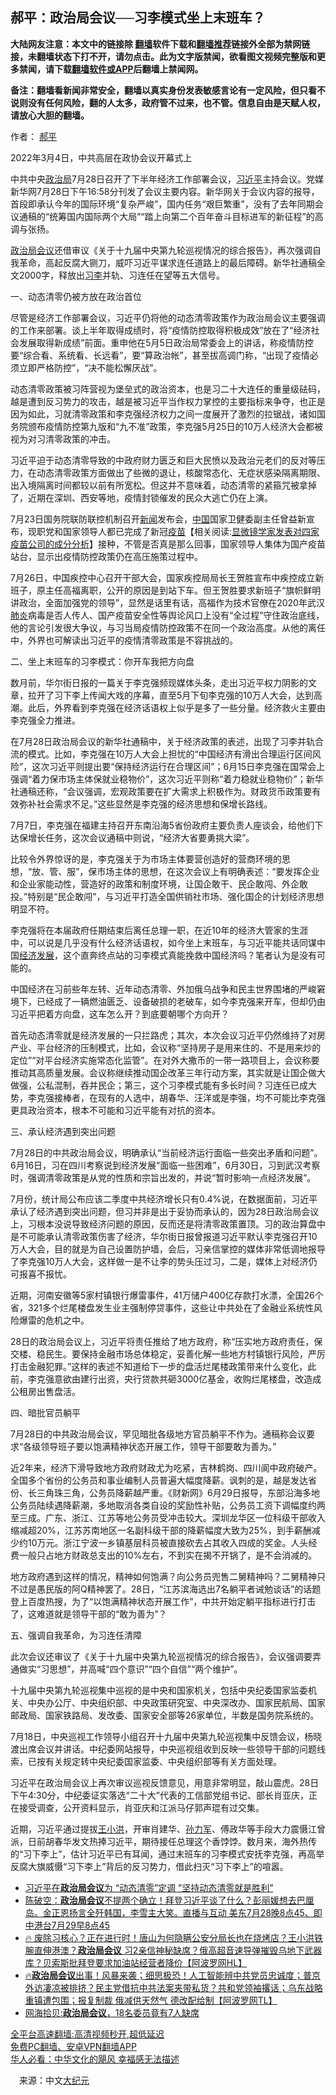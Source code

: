  <!-- 面包屑导航 --> <h2>郝平：政治局会议──习李模式坐上末班车？</h2> <p class="notice"><b>大陆网友注意：本文中的链接除 <a href="https://github.com/bannedbook/fanqiang" >翻墙</a>软件下载和<a href="https://github.com/killgcd/justmysocks/blob/master/README.md">翻墙推荐</a>链接外全部为禁网链接，未翻墙状态下打不开，请勿点击。此为文字版禁闻，欲看图文视频完整版和更多禁闻，请下载<a href="https://github.com/bannedbook/fanqiang">翻墙软件或APP</a>后翻墙上禁闻网。</p><p>备注：翻墙看新闻非常安全，翻墙以真实身份发表敏感言论有一定风险，但只看不说则没有任何风险，翻的人太多，政府管不过来，也不管。信息自由是天赋人权，请放心大胆的翻墙。</b></p>  <div class="entry"> <p>作者： <a href="https://www.bannedbook.org/bnews/tag/%e9%83%9d%e5%b9%b3/" class="st_tag internal_tag" rel="tag" title="标签 郝平 下的日志">郝平</a></p> <p id="conimg">2022年3月4日，中共高层在政协会议开幕式上</p> <p>中共中央<a href="https://www.bannedbook.org/bnews/tag/%e6%94%bf%e6%b2%bb%e5%b1%80/" class="st_tag internal_tag" rel="tag" title="标签 政治局 下的日志">政治局</a>7月28日召开了下半年经济工作部署会议，<a href="https://www.bannedbook.org/bnews/tag/%e4%b9%a0%e8%bf%91%e5%b9%b3/" class="st_tag internal_tag" rel="tag" title="标签 习近平 下的日志">习近平</a>主持会议。党媒新华网7月28日下午16:58分刊发了会议主要内容。新华网关于会议内容的报导，首段即承认今年的国际环境“复杂严峻”，国内任务“艰巨繁重”，没有了去年同期会议通稿的“统筹国内国际两个大局”“踏上向第二个百年奋斗目标进军的新征程”的高调与张扬。</p> <p><a href="https://www.bannedbook.org/bnews/tag/%e6%94%bf%e6%b2%bb%e5%b1%80%e4%bc%9a%e8%ae%ae/" class="st_tag internal_tag" rel="tag" title="标签 政治局会议 下的日志">政治局会议</a>还借审议《关于十九届中央第九轮巡视情况的综合报告》，再次强调自我革命，高起反腐大铡刀，威吓习近平谋求连任道路上的最后障碍。新华社通稿全文2000字，释放出<a href="https://www.bannedbook.org/bnews/tag/%e4%b9%a0%e6%9d%8e/" class="st_tag internal_tag" rel="tag" title="标签 习李 下的日志">习李</a>并轨、习连任在望等五大信号。</p> <p>一、动态清零仍被方放在政治首位</p> <p>尽管是经济工作部署会议，习近平仍将他的动态清零政策作为政治局会议主要强调的工作来部署。谈上半年取得成绩时，将“疫情防控取得积极成效”放在了“经济社会发展取得新成绩”前面。重申他在5月5日政治局常委会上的讲话，称疫情防控要“综合看、系统看、长远看”，要“算政治帐”，甚至拔高调门称，“出现了疫情必须立即严格防控”，“决不能松懈厌战”。</p> <p>动态清零政策被习阵营视为堡垒式的政治资本，也是习二十大连任的重量级砝码，越是遭到反习势力的攻击，越是被习近平当作权力掌控的主要指标来争夺，也正是因为如此，习就清零政策和李克强经济权力之间一度展开了激烈的拉锯战，诸如国务院颁布疫情防控第九版和“九不准”政策，李克强5月25日的10万人经济大会都被视为对习清零政策的冲击。</p> <p>习近平迫于动态清零导致的中政府财力匮乏和巨大民愤以及政治元老们的反对等压力，在动态清零政策方面做出了些微的退让，核酸常态化、无症状感染隔离期限、出入境隔离时间都较以前有所宽松。但这并不意味着，动态清零的紧箍咒被拿掉了，近期在深圳、西安等地，疫情封锁催发的民众大逃亡仍在上演。</p>  <p>7月23日国务院联防联控机制召开<span class='wp_keywordlink_affiliate'><a href="https://www.bannedbook.org/" title="新闻">新闻</a></span>发布会，<span class='wp_keywordlink_affiliate'><a href="https://www.bannedbook.org/" title="中国" target="_blank">中国</a></span>国家卫健委副主任曾益新宣布，现职党和国家领导人都已完成了新冠<span class='wp_keywordlink'><a href="https://www.bannedbook.org/bnews/topimagenews/20180408/925060.html" title="纪录片：恐怖的疫苗真相之谜" target="_blank">疫苗</a></span>【相关阅读:<a href='https://www.bannedbook.org/bnews/comments/20210902/1617622.html' target='_blank'>显微镜学家发表对四家疫苗公司的成分分析</a>】接种，不管是否真是那么回事，国家领导人集体为国产疫苗站台，显示出疫情防控政策仍在高压施策过程中。</p> <p>7月26日，中国疾控中心召开干部大会，国家疾控局局长王贺胜宣布中疾控成立新班子，原主任高福离职，公开的原因是到站下车。但王贺胜要求新班子“旗帜鲜明讲政治，全面加强党的领导”，显然是话里有话，高福作为技术官僚在2020年武汉<a href="https://www.bannedbook.org/bnews/tag/%e8%82%ba%e7%82%8e/" class="st_tag internal_tag" rel="tag" title="标签 肺炎 下的日志">肺炎</a>病毒是否人传人、国产疫苗安全性等舆论风口上没有“全过程”守住政治底线，他的言论引发很大争议，与习当局疫情防控政策不在同一个政治高度。从他的离任中，外界也可解读出习近平的疫情清零政策是不容挑战的。</p> <p>二、坐上末班车的习李模式：你开车我把方向盘</p> <p>数月前，华尔街日报的一篇关于李克强频现媒体头条，走出习近平权力阴影的文章，拉开了习下李上传闻大戏的序幕，直至5月下旬李克强的10万人大会，达到高潮。此后，外界看到李克强在经济话语权上似乎是多了一些分量。经济救火主要由李克强全力推进。</p> <p>在7月28日政治局会议的新华社通稿中，关于经济政策的表述，出现了习李并轨合流的模式。比如，李克强在10万人大会上担忧的“中国经济有滑出合理运行区间风险”，这次习近平则提出要“保持经济运行在合理区间”；6月15日李克强在国常会上强调“着力保市场主体保就业稳物价”，这次习近平则称“着力稳就业稳物价”；新华社通稿还称，“会议强调，宏观政策要在扩大需求上积极作为。财政货币政策要有效弥补社会需求不足。”这些显然是李克强的经济思想和保增长路线。</p> <p>7月7日，李克强在福建主持召开东南沿海5省份政府主要负责人座谈会，给他们下达保增长任务，这次会议通稿中则说，“经济大省要勇挑大梁”。</p> <p>比较令外界惊讶的是，李克强关于为市场主体要营创造好的营商环境的思想，“放、管、服”，保市场主体的思想，在这次会议上有明确表述：“要发挥企业和企业家能动性，营造好的政策和制度环境，让国企敢干、民企敢闯、外企敢投。”特别是“民企敢闯”，与习近平打造全国供销社市场、强化国企的计划经济思想明显不符。</p> <p>李克强将在本届政府任期结束后离任总理一职，在近10年的经济大管家的生涯中，可以说是几乎没有什么经济话语权，如今坐上末班车，与习近平能共话同谋中国<span class='wp_keywordlink'><a href="https://www.bannedbook.org/forum2/topic869.html" title="宪政、法治和经济发展——走向市场经济的制度保障" target="_blank">经济发展</a></span>，这个直奔终点站的习李模式真能挽救中国经济吗？笔者认为是没有可能的。</p>  <p>中国经济在习前些年左转、近年动态清零、外加俄乌战争和民主世界围堵的严峻窘境下，已经成了一辆燃油匮乏、设备破损的老破车，如今李克强来开车，但却仍由习近平把着方向盘，这车怎么开？到底要朝哪个方向开？</p> <p>首先动态清零就是经济发展的一只拦路虎；其次，本次会议习近平仍然维持了对房产业、平台经济的压制模式，比如，会议称“坚持房子是用来住的、不是用来炒的定位”“对平台经济实施常态化监管”。在对外大撒币的一带一路项目上，会议称要推动其高质量发展。会议称继续推动国企改革三年行动方案，其实就是让国企做大做强，公私混制，吞并民企；第三，这个习李模式能有多长时间？习连任已成大势，李克强接棒者，在现有的人选中，胡春华、汪洋或是李强，均不可能比李克强更具政治资本，根本不可能和习近平能有对抗的资本。</p> <p>三、承认经济遇到突出问题</p> <p>7月28日的中共政治局会议，明确承认“当前经济运行面临一些突出矛盾和问题”。6月16日，习在四川考察说到经济发展“面临一些困难”，6月30日，习到武汉考察时，强调清零政策是从党的性质和宗旨出发的，并说“暂时影响一点经济发展”。</p> <p>7月份，统计局公布应该二季度中共经济增长只有0.4%说，在数据面前，习近平承认了经济遇到突出问题，但习并非是出于妥协而承认的，因为28日政治局会议上，习根本没说导致经济问题的原因，反而还是将清零政策置顶。习的政治算盘中是不可能承认清零政策伤害了经济，华尔街日报曾报道习近平默认李克强召开10万人大会，目的就是为自己设置防护墙，会后，习亲信掌控的媒体非常低调地报导了李克强10万人大会，这样做一是不让李的势头压过习，二是，媒体上对经济仍可报喜不报忧。</p> <p>近期，河南安徽等5家村镇银行爆雷事件，41万储户400亿存款打水漂，全国26个省，321多个烂尾楼盘发生业主强制停贷事件，这些让中共处在了金融业系统性风险爆雷的危机之中。</p> <p>28日的政治局会议上，习近平将责任推给了地方政府，称“压实地方政府责任，保交楼、稳民生。要保持金融市场总体稳定，妥善化解一些地方村镇银行风险，严厉打击金融犯罪。”这样的表述不知道给下一步的盘活烂尾楼政策带来什么变化，此前，李克强意欲由建行出资，央行贷款共砸3000亿基金，收购烂尾楼盘，改造成公租房出售盘活。</p> <p>四、暗批官员躺平</p>  <p>7月28日的中共政治局会议，罕见暗批各级地方官员躺平不作为。通稿称会议要求“各级领导班子要以饱满精神状态开展工作，领导干部要敢为善为。”</p> <p>近2年来，经济下滑导致地方政府财政尤为吃紧，吉林鹤岗、四川阆中政府破产。全国多个省份的公务员和事业编制人员普遍大幅度降薪。讽刺的是，越是发达省份、长三角珠三角，公务员降薪越严重。《财新网》6月29日报导，东部沿海多地公务员陆续遇降薪潮，多地取消各类自设的奖励性补贴，公务员工资下调幅度约两至三成。广东、浙江、江苏等地公务员受冲击较大。深圳龙华区一位科级干部收入缩减超20%，江苏苏南地区一名副科级干部的降薪幅度大致为25%，到手薪酬减少约10万元。浙江宁波一乡镇基层科员被直接砍去占其收入四成的奖金。人头经费一般只占地方财政总支出的10%左右，不到实在揭不开锅了，是不会消减的。</p> <p>地方政府遇到这样的情况，精神如何饱满？向公务员兜售二舅精神吗？二舅精神只不过是愚民版的阿Q精神罢了。28日，“江苏滨海选出7名躺平者诫勉谈话”的话题登上百度热搜，为了“以饱满精神状态开展工作”，中共开始定躺平指标进行打击了，这难道就是领导干部的“敢为善为”？</p> <p>五、强调自我革命，为习连任清障</p> <p>此次会议还审议了《关于十九届中央第九轮巡视情况的综合报告》，会议强调要弄通做实“习思想”，并高喊“四个意识”“四个自信”“两个维护”。</p> <p>十九届中央第九轮巡视集中巡视的是中央和国家机关，包括中央纪委国家监委机关、中央办公厅、中央组织部、中央政策研究室、中央深改办、国家民航局、国家邮政局、国家铁路局、发改委、国家安全部等26家单位，半数是国务院系统的。</p> <p>7月18日，中央巡视工作领导小组召开十九届中央第九轮巡视集中反馈会议，杨晓渡出席会议并讲话。中纪委网站报导，中央巡视组收到反映一些领导干部的问题线索，已按有关规定转中央纪委国家监委、中央组织部等有关方面处理。</p> <p>习近平在政治局会议上再次审议巡视反馈意见，用意非常明显，敲山震虎。28日下午4:30分，中纪委证实落选“二十大”代表的工信部党组书记、部长肖亚庆，正在接受调查，公开资料显示，肖亚庆和江派马仔郭声琨有过交集。</p>  <p>近期，习近平通过提拔<a href="https://www.bannedbook.org/bnews/tag/%e7%8e%8b%e5%b0%8f%e6%b4%aa/" class="st_tag internal_tag" rel="tag" title="标签 王小洪 下的日志">王小洪</a>，开审肖建华、<a href="https://www.bannedbook.org/bnews/tag/%E5%AD%99%E5%8A%9B%E5%86%9B/" class="st_tag internal_tag" rel="tag" title="标签 孙力军 下的日志">孙力军</a>、傅政华等手段大力震慑江曾派，日前胡春华发文热捧习近平，期待接任总理这个香饽饽。数月来，海外热传的“习下李上”，估计习近平已有耳闻，通过末班车的习李模式安抚李克强，再高举反腐大旗威慑“习下李上”背后的反习势力，借此扫灭“习下李上”的喧嚣。</p> <div id="taboola-mid-1"></div>  <ul class='op-related-articles' title='相关阅读'> <li><a href='https://www.bannedbook.org/bnews/ssgc/20220729/1764604.html' target='_blank'>习近平在<b>政治局会议</b>为 “动态清零”定调 ”坚持动态清零就是胜利”</a></li> <li><a href='https://www.bannedbook.org/bnews/bannedvideo/20220729/1764459.html' target='_blank'>陈破空：<b>政治局会议</b>不提两个确立！拜登习近平谈了什么？彭丽媛想去巴厘岛。金正恩扬言全歼韩国，李雪主大笑。直播与互动 美东7月28晚8点45、即中港台7月29早8点45</a></li> <li><a href='https://www.bannedbook.org/bnews/bannedvideo/20220705/1753990.html' target='_blank'>🔥 废除习核心？正在进行时！唐山为何隐瞒公安分局长也在烧烤店？王小洪铁腕直伸港澳？<b>政治局会议</b> 习2亲信神秘缺席？俄高超音速导弹摧毁乌地下武器库？贝索斯批拜登要求加油站经营者降价【阿波罗网HL】</a></li> <li><a href='https://www.bannedbook.org/bnews/bannedvideo/20220704/1753549.html' target='_blank'>🔥<b>政治局会议</b>出事！风暴来袭；细思极恐！人工智能辨中共党员忠诚度；普京外访凄凉被排挤？民主党借抗中共法案夹带私货？共和党领袖撂话；乌东战略重镇遭包围；报复制裁 俄减供天然气 德改配给制【阿波罗网TL】</a></li> <li><a href='https://www.bannedbook.org/bnews/comments/20220623/1749117.html' target='_blank'>网海拾贝:<b>政治局会议</b>，18名委员竟有7人缺席</a></li> </ul> <p class="texttj"> <a href="https://github.com/bannedbook/fanqiang/wiki/V2ray%E6%9C%BA%E5%9C%BA" target="_blank">全平台高速翻墙:高清视频秒开,超低延迟</a><br/> <a href="https://github.com/bannedbook/fanqiang/wiki/%E7%A6%81%E9%97%BB%E7%BD%91%E5%AE%89%E5%8D%93%E7%BF%BB%E5%A2%99%E6%96%B0%E9%97%BBAPP" target="_blank">免费PC翻墙、安卓VPN翻墙APP</a><br/> <a href="https://www.bannedbook.org/bnews/comments/20220220/1694796.html" target="_blank">华人必看：中华文化的飓风 幸福感无法描述</a> </p><p class="src-info">　来源：中文<span class='wp_keywordlink_affiliate'><a href="http://www.epochtimes.com/" title="大纪元" target="_blank">大纪元</a></span> </p><a name='sharetosocial'></a>  <div style="margin-bottom:5px;padding-bottom:5px;clear:both"> <div id="archive-pix-1" class="banner-ads"> <!-- AuctionX Display platform tag START --> <div id="27602x728x90x621x_ADSLOT1" clicktrack="%%CLICK_URL_ESC%%"></div>  <!-- AuctionX Display platform tag END --> </div> <div id="archive-pix-2" class="banner-ads"> <!-- AuctionX Display platform tag START --> <div id="27556x300x250x621x_ADSLOT1" clicktrack="%%CLICK_URL_ESC%%" style="margin:0 auto;text-align:center"></div>  <!-- AuctionX Display platform tag END --> </div> </div>  <div id="archive-pix-1" class="banner-ads"> <!-- AuctionX Display platform tag START --> <div id="27603x728x90x621x_ADSLOT1" clicktrack="%%CLICK_URL_ESC%%"></div>  <!-- AuctionX Display platform tag END --> </div> </div><!--END ENTRY--> 